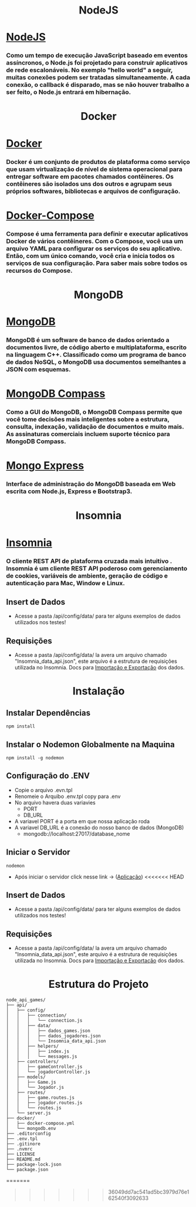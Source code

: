 <h1 align="center"> NodeJS </h1>

# **[NodeJS](https://nodejs.org/en/about/)**
### Como um tempo de execução JavaScript baseado em eventos assíncronos, o Node.js foi projetado para construir aplicativos de rede escalonáveis. No exemplo "hello world" a seguir, muitas conexões podem ser tratadas simultaneamente. A cada conexão, o callback é disparado, mas se não houver trabalho a ser feito, o Node.js entrará em hibernação.

<h1 align="center"> Docker </h1>

# **[Docker](https://www.docker.com/)**
### Docker é um conjunto de produtos de plataforma como serviço que usam virtualização de nível de sistema operacional para entregar software em pacotes chamados contêineres. Os contêineres são isolados uns dos outros e agrupam seus próprios softwares, bibliotecas e arquivos de configuração.
# **[Docker-Compose](https://docs.docker.com/compose/)**
### Compose é uma ferramenta para definir e executar aplicativos Docker de vários contêineres. Com o Compose, você usa um arquivo YAML para configurar os serviços do seu aplicativo. Então, com um único comando, você cria e inicia todos os serviços de sua configuração. Para saber mais sobre todos os recursos do Compose.

<h1 align="center"> MongoDB </h1>

# **[MongoDB](https://mongodb.com/)**
### MongoDB é um software de banco de dados orientado a documentos livre, de código aberto e multiplataforma, escrito na linguagem C++. Classificado como um programa de banco de dados NoSQL, o MongoDB usa documentos semelhantes a JSON com esquemas.

# **[MongoDB Compass](https://docs.mongodb.com/compass/master/)**
### Como a GUI do MongoDB, o MongoDB Compass permite que você tome decisões mais inteligentes sobre a estrutura, consulta, indexação, validação de documentos e muito mais. As assinaturas comerciais incluem suporte técnico para MongoDB Compass.
# **[Mongo Express](https://github.com/mongo-express/mongo-express)**
### Interface de administração do MongoDB baseada em Web escrita com Node.js, Express e Bootstrap3.

<h1 align="center"> Insomnia </h1>

# **[Insomnia](https://insomnia.rest/)**
### O cliente REST API de plataforma cruzada mais intuitivo . Insomnia é um cliente REST API poderoso com gerenciamento de cookies, variáveis ​​de ambiente, geração de código e autenticação para Mac, Window e Linux.

## Insert de Dados

* Acesse a pasta /api/config/data/ para ter alguns exemplos de dados utilizados nos testes!

## Requisições

* Acesse a pasta /api/config/data/ la avera um arquivo chamado "Insomnia_data_api.json", este arquivo é a estrutura de requisições utilizada no Insomnia. Docs para [Importação e Exportação](https://support.insomnia.rest/article/172-importing-and-exporting-data) dos dados.

<h1 align="center"> Instalação </h1>

## Instalar Dependências
```
npm install
```
## Instalar o Nodemon Globalmente na Maquina
```
npm install -g nodemon
```
## Configuração do .ENV
* Copie o arquivo .evn.tpl
* Renomeie o Arquibo .env.tpl copy para .env
* No arquivo havera duas variavies
  * PORT
  * DB_URL
* A variavel PORT é a porta em que nossa aplicação roda
* A variavel DB_URL é a conexão do nosso banco de dados (MongoDB)
  * mongodb://localhost:27017/database_nome

## Iniciar o Servidor
```
nodemon
```
* Após iniciar o servidor click nesse link -> ([Aplicação](http://localhost:3000))
<<<<<<< HEAD

## Insert de Dados

* Acesse a pasta /api/config/data/ para ter alguns exemplos de dados utilizados nos testes!

## Requisições

* Acesse a pasta /api/config/data/ la avera um arquivo chamado "Insomnia_data_api.json", este arquivo é a estrutura de requisições utilizada no Insomnia. Docs para [Importação e Exportação](https://support.insomnia.rest/article/172-importing-and-exporting-data) dos dados.

<h1 align="center"> Estrutura do Projeto </h1>

```
node_api_games/
├── api/
│   ├── config/
│   │   ├── connection/
│   │   │   └── connection.js
│   │   ├── data/
│   │   │   ├── dados_games.json
│   │   │   ├── dados_jogadores.json
│   │   │   └── Insomnia_data_api.json
│   │   ├── helpers/
│   │   │   ├── index.js
│   │   │   └── messages.js
│   ├── controllers/
│   │   ├── gameController.js
│   │   └── jogadorController.js
│   ├── models/
│   │   ├── Game.js
│   │   └── Jogador.js
│   ├── routes/
│   │   ├── game.routes.js
│   │   ├── jogador.routes.js
│   │   └── routes.js
│   └── server.js
├── docker/
│   ├── docker-compose.yml
│   └── mongodb.env
├── .editorconfig
├── .env.tpl
├── .gitinore
├── .nvmrc
├── LICENSE
├── README.md
├── package-lock.json
└── package.json
```
=======
>>>>>>> 36049dd7ac541ad5bc3979d76e162540f3092633
